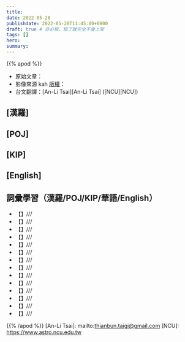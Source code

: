 ```yaml
---
title:
date: 2022-05-28
publishdate: 2022-05-28T11:45:00+0800
draft: true # 非必填，填了就完全不會上架
tags: []
hero:
summary:
---
```


{{% apod %}}

- 原始文章：[](https://apod.nasa.gov/apod/ap220528.html)
- 影像來源 kah [版權][copyright]：
- 台文翻譯：[An-Li Tsai][An-Li Tsai] ([NCU][NCU])

## [漢羅]

## [POJ]

## [KIP]

## [English]

## 詞彙學習（漢羅/POJ/KIP/華語/English）
- 【】///
- 【】///
- 【】///
- 【】///
- 【】///
- 【】///
- 【】///
- 【】///
- 【】///
- 【】///
- 【】///
- 【】///
- 【】///
- 【】///

{{% /apod %}}
[An-Li Tsai]: mailto:thianbun.taigi@gmail.com
[NCU]: https://www.astro.ncu.edu.tw

[copyright]: https://apod.nasa.gov/apod/fap/lib/about_apod.html#srapply
